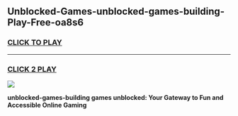 
## Unblocked-Games-unblocked-games-building-Play-Free-oa8s6
<h3>
<a href="https://premium76.site?title=unblocked-games-building&ref=23A">CLICK TO PLAY</a></h3>
<hr>

<h3>
<a href="https://premium76.site?title=unblocked-games-building&ref=23A">CLICK 2 PLAY</a>
  
</h3>

<a href="https://premium76.site?title=unblocked-games-building&ref=23A"><img src="https://clearcache.store/games.png"></a>


**unblocked-games-building games unblocked: Your Gateway to Fun and Accessible Online Gaming**
